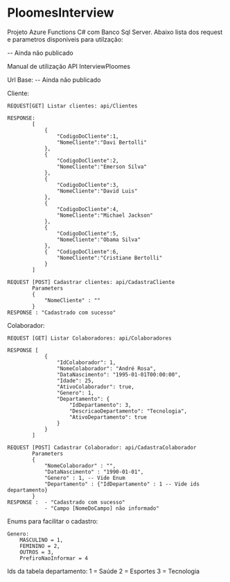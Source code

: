 # PloomesInterview
 Projeto Azure Functions C# com Banco Sql Server. Abaixo lista dos request e parametros disponiveis para utilzação:
 
 -- Ainda não publicado
 
 Manual de utilização API InterviewPloomes

Url Base:  -- Ainda não publicado

Cliente:

	REQUEST[GET] Listar clientes: api/Clientes
	
	RESPONSE:
			[
				{
					"CodigoDoCliente":1,
					"NomeCliente":"Davi Bertolli"
				},
				{
					"CodigoDoCliente":2,
					"NomeCliente":"Emerson Silva"
				},
				{
					"CodigoDoCliente":3,
					"NomeCliente":"David Luis"
				},
				{
					"CodigoDoCliente":4,
					"NomeCliente":"Michael Jackson"
				},
				{
					"CodigoDoCliente":5,
					"NomeCliente":"Obama Silva"
				},
				{	"CodigoDoCliente":6,
					"NomeCliente":"Cristiane Bertolli"
				}
			]	

	REQUEST [POST] Cadastrar clientes: api/CadastraCliente
			Parameters 
			{		
				"NomeCliente" : ""
			}
	RESPONSE : "Cadastrado com sucesso"	
	
Colaborador:

	REQUEST [GET] Listar Colaboradores: api/Colaboradores
	
	RESPONSE [
				{
					"IdColaborador": 1,
					"NomeColaborador": "André Rosa",
					"DataNascimento": "1995-01-01T00:00:00",
					"Idade": 25,
					"AtivoColaborador": true,
					"Genero": 1,
					"Departamento": {
						"IdDepartamento": 3,
						"DescricaoDepartamento": "Tecnologia",
						"AtivoDepartamento": true
					}
				}  
			]

	REQUEST [POST] Cadastrar Colaborador: api/CadastraColaborador
			Parameters
			{
				"NomeColaborador" : "",
				"DataNascimento" : "1990-01-01",
				"Genero" : 1, -- Vide Enum
				"Departamento" : {"IdDepartamento" : 1 -- Vide ids departamento}
			}
	RESPONSE :	- "Cadastrado com sucesso"
				- "Campo [NomeDoCampo] não informado"


Enums para facilitar o cadastro:

	Genero:
		MASCULINO = 1,
        FEMININO = 2,
        OUTROS = 3,
        PrefiroNaoInformar = 4


Ids da tabela departamento:
	1	= Saúde
	2	= Esportes
	3	= Tecnologia


